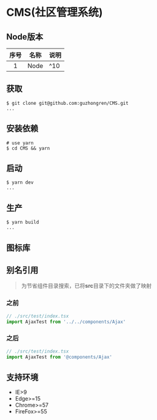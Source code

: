
# CMS(社区管理系统)

## Node版本

|序号|名称|说明|
|:--:|--|--|
|1|Node|^10|

## 获取

```shell
$ git clone git@github.com:guzhongren/CMS.git
...
```

## 安装依赖

```shell
# use yarn
$ cd CMS && yarn
```

## 启动

```shell
$ yarn dev
...
```

## 生产

```shell
$ yarn build
...
```

## 图标库


## 别名引用

> 为节省组件目录搜索，已将**src**目录下的文件夹做了映射

### 之前

```typescript
// ./src/test/index.tsx
import AjaxTest from '../../components/Ajax'
```

### 之后

```typescript
// ./src/test/index.tsx
import AjaxTest from '@components/Ajax'
```

## 支持环境

* IE>9
* Edge>=15
* Chrome>=57
* FireFox>=55

